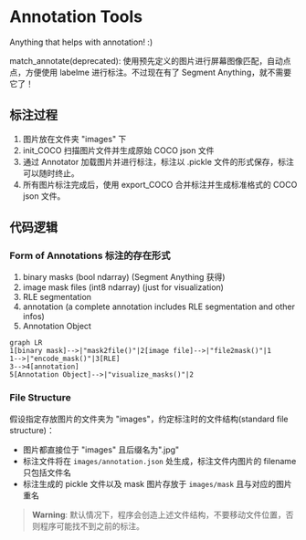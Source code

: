 # Annotation Tools

Anything that helps with annotation! :)

match_annotate(deprecated): 使用预先定义的图片进行屏幕图像匹配，自动点点，方便使用 labelme 进行标注。不过现在有了 Segment Anything，就不需要它了！ 

## 标注过程

1. 图片放在文件夹 "images" 下
2. init_COCO 扫描图片文件并生成原始 COCO json 文件
2. 通过 Annotator 加载图片并进行标注，标注以 .pickle 文件的形式保存，标注可以随时终止。
3. 所有图片标注完成后，使用 export_COCO 合并标注并生成标准格式的 COCO json 文件。

## 代码逻辑

### Form of Annotations 标注的存在形式

1. binary masks (bool ndarray) (Segment Anything 获得)
2. image mask files (int8 ndarray) (just for visualization)
3. RLE segmentation
4. annotation (a complete annotation includes RLE segmentation and other infos)
5. Annotation Object

```mermaid
graph LR
1[binary mask]-->|"mask2file()"|2[image file]-->|"file2mask()"|1
1-->|"encode_mask()"|3[RLE]
3-->4[annotation]
5[Annotation Object]-->|"visualize_masks()"|2
```

### File Structure

假设指定存放图片的文件夹为 "images"，约定标注时的文件结构(standard file structure)：
- 图片都直接位于 "images" 且后缀名为".jpg"
- 标注文件将在 `images/annotation.json` 处生成，标注文件内图片的 filename 只包括文件名
- 标注生成的 pickle 文件以及 mask 图片存放于 `images/mask` 且与对应的图片重名

> **Warning**: 默认情况下，程序会创造上述文件结构，不要移动文件位置，否则程序可能找不到之前的标注。
